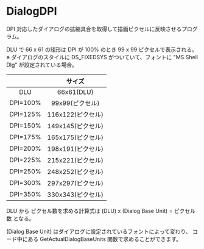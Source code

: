# DialogDPI
DPI 対応したダイアログの拡縮具合を取得して描画ピクセルに反映させるプログラム。

DLU で 66 x 61 の矩形は DPI が 100% のとき 99 x 99 ピクセルで表示される。
※ ダイアログのスタイルに DS_FIXEDSYS がついていて、フォントに "MS Shell Dlg" が設定されている場合。

||サイズ|
|:--:|:--:|
|DLU|66x61(DLU)|
|DPI=100%|99x99(ピクセル)|
|DPI=125%|116x122(ピクセル)|
|DPI=150%|149x145(ピクセル)|
|DPI=175%|165x175(ピクセル)|
|DPI=200%|198x191(ピクセル)|
|DPI=225%|215x221(ピクセル)|
|DPI=250%|248x252(ピクセル)|
|DPI=300%|297x297(ピクセル)|
|DPI=350%|330x343(ピクセル)|

DLU から ピクセル数を求める計算式は
(DLU) x (Dialog Base Unit) = ピクセル数
となる。

(Dialog Base Unit) はダイアログに設定されているフォントによって変わり、
コード中にある GetActualDialogBaseUnits 関数で求めることができます。
